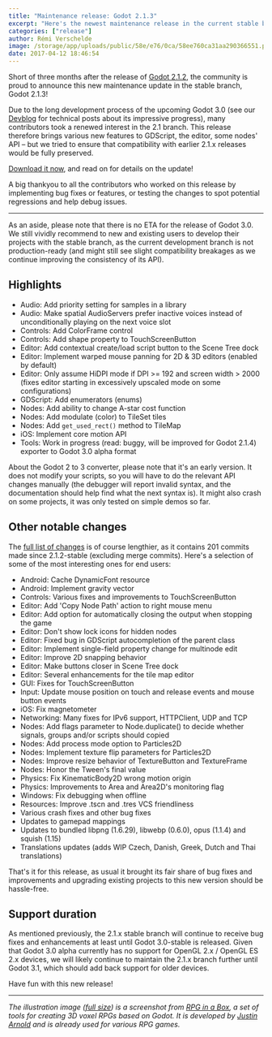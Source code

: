 ```yaml
---
title: "Maintenance release: Godot 2.1.3"
excerpt: "Here's the newest maintenance release in the current stable branch, Godot 2.1.3. It features various bug fixes and usability improvements, as well as some new features such as enums in GDScript, the ability to change the cost function in the A-star algorithm, various API additions and a (work in progress) tool to convert 2.1.x projects to the format expected by Godot 3.0 alpha."
categories: ["release"]
author: Rémi Verschelde
image: /storage/app/uploads/public/58e/e76/0ca/58ee760ca31aa290366551.png
date: 2017-04-12 18:46:54
---
```


Short of three months after the release of [Godot 2.1.2](/article/maintenance-release-godot-2-1-2), the community is proud to announce this new maintenance update in the stable branch, Godot 2.1.3!

Due to the long development process of the upcoming Godot 3.0 (see our [Devblog](/devblog) for technical posts about its impressive progress), many contributors took a renewed interest in the 2.1 branch. This release therefore brings various new features to GDScript, the editor, some nodes' API – but we tried to ensure that compatibility with earlier 2.1.x releases would be fully preserved.

[Download it now](/download), and read on for details on the update!

A big thankyou to all the contributors who worked on this release by implementing bug fixes or features, or testing the changes to spot potential regressions and help debug issues.

---

As an aside, please note that there is no ETA for the release of Godot 3.0. We still vividly recommend to new and existing users to develop their projects with the stable branch, as the current development branch is not production-ready (and might still see slight compatibility breakages as we continue improving the consistency of its API).

## Highlights

- Audio: Add priority setting for samples in a library
- Audio: Make spatial AudioServers prefer inactive voices instead of unconditionally playing on the next voice slot
- Controls: Add ColorFrame control
- Controls: Add shape property to TouchScreenButton
- Editor: Add contextual create/load script button to the Scene Tree dock
- Editor: Implement warped mouse panning for 2D & 3D editors (enabled by default)
- Editor: Only assume HiDPI mode if DPI >= 192 and screen width > 2000 (fixes editor starting in excessively upscaled mode on some configurations)
- GDScript: Add enumerators (enums)
- Nodes: Add ability to change A-star cost function
- Nodes: Add modulate (color) to TileSet tiles
- Nodes: Add `get_used_rect()` method to TileMap
- iOS: Implement core motion API
- Tools: Work in progress (read: buggy, will be improved for Godot 2.1.4) exporter to Godot 3.0 alpha format

About the Godot 2 to 3 converter, please note that it's an early version. It does not modify your scripts, so you will have to do the relevant API changes manually (the debugger will report invalid syntax, and the documentation should help find what the next syntax is). It might also crash on some projects, it was only tested on simple demos so far.

## Other notable changes

The [full list of changes](http://download.tuxfamily.org/godotengine/2.1.3/Godot_v2.1.3-stable_changelog.txt) is of course lengthier, as it contains 201 commits made since 2.1.2-stable (excluding merge commits). Here's a selection of some of the most interesting ones for end users:

- Android: Cache DynamicFont resource
- Android: Implement gravity vector
- Controls: Various fixes and improvements to TouchScreenButton
- Editor: Add 'Copy Node Path' action to right mouse menu
- Editor: Add option for automatically closing the output when stopping the game
- Editor: Don't show lock icons for hidden nodes
- Editor: Fixed bug in GDScript autocompletion of the parent class
- Editor: Implement single-field property change for multinode edit
- Editor: Improve 2D snapping behavior
- Editor: Make buttons closer in Scene Tree dock
- Editor: Several enhancements for the tile map editor
- GUI: Fixes for TouchScreenButton
- Input: Update mouse position on touch and release events and mouse button events
- iOS: Fix magnetometer
- Networking: Many fixes for IPv6 support, HTTPClient, UDP and TCP
- Nodes: Add flags parameter to Node.duplicate() to decide whether signals, groups and/or scripts should copied
- Nodes: Add process mode option to Particles2D
- Nodes: Implement texture flip parameters for Particles2D
- Nodes: Improve resize behavior of TextureButton and TextureFrame
- Nodes: Honor the Tween's final value
- Physics: Fix KinematicBody2D wrong motion origin
- Physics: Improvements to Area and Area2D's monitoring flag
- Windows: Fix debugging when offline
- Resources: Improve .tscn and .tres VCS friendliness
- Various crash fixes and other bug fixes
- Updates to gamepad mappings
- Updates to bundled libpng (1.6.29), libwebp (0.6.0), opus (1.1.4) and squish (1.15)
- Translations updates (adds WIP Czech, Danish, Greek, Dutch and Thai translations)

That's it for this release, as usual it brought its fair share of bug fixes and improvements and upgrading existing projects to this new version should be hassle-free.

## Support duration

As mentioned previously, the 2.1.x stable branch will continue to receive bug fixes and enhancements at least until Godot 3.0-stable is released. Given that Godot 3.0 alpha currently has no support for OpenGL 2.x / OpenGL ES 2.x devices, we will likely continue to maintain the 2.1.x branch further until Godot 3.1, which should add back support for older devices.

Have fun with this new release!

----------

*The illustration image ([full size](/storage/app/uploads/public/58e/e76/0ca/58ee760ca31aa290366551.png)) is a screenshot from [RPG in a Box](http://www.rpginabox.com/), a set of tools for creating 3D voxel RPGs based on Godot. It is developed by [Justin Arnold](https://twitter.com/ol_smaug) and is already used for various RPG games.*

